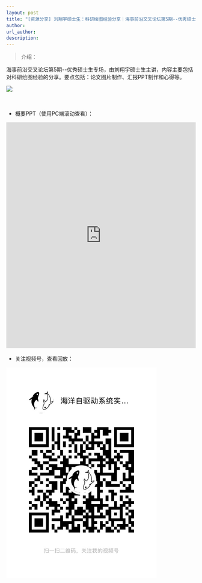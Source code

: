 ```yaml
---
layout: post
title: "[资源分享] 刘翔宇硕士生：科研绘图经验分享｜海事前沿交叉论坛第5期--优秀硕士生专场"
author: 
url_author: 
description: 
---
```


> 介绍：

海事前沿交叉论坛第5期--优秀硕士生专场，由刘翔宇硕士生主讲，内容主要包括对科研绘图经验的分享。要点包括：论文图片制作、汇报PPT制作和心得等。

<img src="https://cdn.jsdelivr.net/gh/MSPSLab/lab_images/blogs/sl_5.png" style="margin: 0 auto;width: 400px;margin-bottom: 30px;">


- 概要PPT（使用PC端滚动查看）：

<iframe width="100%" height="600" style="border:1;" allowfullscreen="" loading="lazy" src="https://cdn.jsdelivr.net/gh/MSPSLab/lab_docs/pdfs/sl_5.pdf" frameborder="no" framespacing="0" allowfullscreen="true"> </iframe>

- 关注视频号，查看回放：

<img src="/videos/archive/code.png" style="margin: 0 auto;width: 400px;margin-bottom: 30px;">
